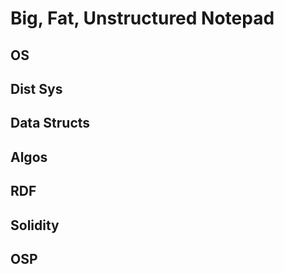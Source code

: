 # Big, Fat, Unstructured Notepad

## OS

## Dist Sys

## Data Structs

## Algos

## RDF

## Solidity

## OSP
